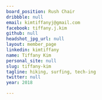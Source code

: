 ```yaml
---
board_position: Rush Chair
dribbble: null
email: kimtiffanyj@gmail.com
facebook: tiffany.j.kim
github: null
headshot_jpg_url: null
layout: member_page
linkedin: kimtiffany
name: Tiffany Kim
personal_site: null
slug: tiffany-kim
tagline: hiking, surfing, tech-ing
twitter: null
year: 2018

---
```

